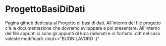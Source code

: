 # ProgettoBasiDiDati
Pagina github dedicata al Progetto di basi di dati.
All'interno del file progetto c'è la documentazione che dovremo sviluppare e poi presentare.
All'interno del file appunti ci sono gli appunti di luca radunati e in formato .odt nel caso 
voleste modificarli.
cout<<"BUON LAVORO :)"
